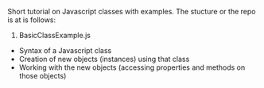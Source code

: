 Short tutorial on Javascript classes with examples. The stucture or the repo is at is follows:

01. BasicClassExample.js
  - Syntax of a Javascript class
  - Creation of new objects (instances) using that class
  - Working with the new objects (accessing properties and methods on those objects)
